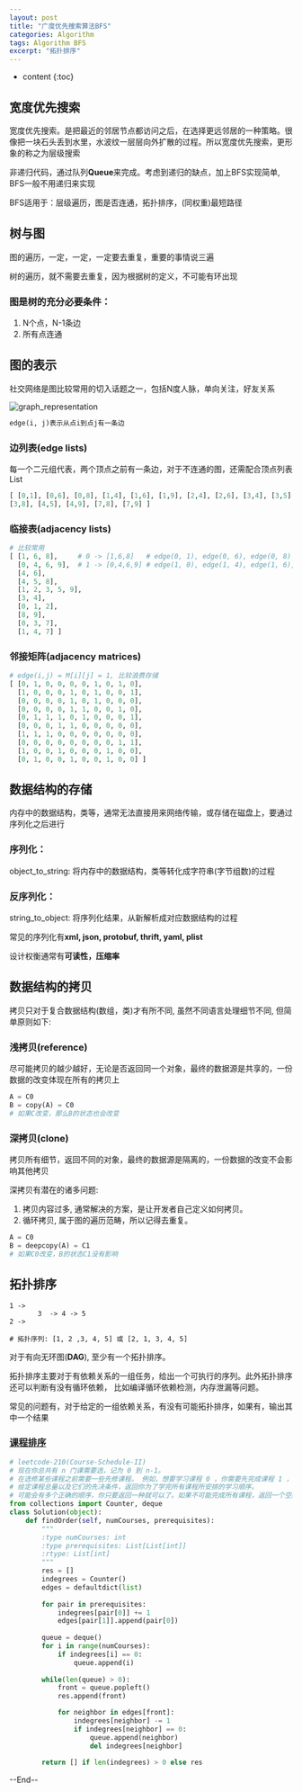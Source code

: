 ```yaml
---
layout: post
title: "广度优先搜索算法BFS"
categories: Algorithm
tags: Algorithm BFS
excerpt: "拓扑排序"
---
```


* content
{:toc}

## 宽度优先搜索

宽度优先搜索。是把最近的邻居节点都访问之后，在选择更远邻居的一种策略。很像把一块石头丢到水里，水波纹一层层向外扩散的过程。所以宽度优先搜索，更形象的称之为层级搜索

非递归代码，通过队列**Queue**来完成。考虑到递归的缺点，加上BFS实现简单, BFS一般不用递归来实现

BFS适用于：层级遍历，图是否连通，拓扑排序，(同权重)最短路径

## 树与图

图的遍历，一定，一定，一定要去重复，重要的事情说三遍

树的遍历，就不需要去重复，因为根据树的定义，不可能有环出现

### 图是树的充分必要条件：

1. N个点，N-1条边
2. 所有点连通

## 图的表示

社交网络是图比较常用的切入话题之一，包括N度人脉，单向关注，好友关系

![graph_representation]({{site.static}}/images/graph_representation.png)

```python
edge(i, j)表示从点i到点j有一条边
```

### 边列表(edge lists)

每一个二元组代表，两个顶点之前有一条边，对于不连通的图，还需配合顶点列表List<V>

```python
[ [0,1], [0,6], [0,8], [1,4], [1,6], [1,9], [2,4], [2,6], [3,4], [3,5],
[3,8], [4,5], [4,9], [7,8], [7,9] ]
```

### 临接表(adjacency lists)

```python
# 比较常用
[ [1, 6, 8],     # 0 -> [1,6,8]   # edge(0, 1), edge(0, 6), edge(0, 8)
  [0, 4, 6, 9],  # 1 -> [0,4,6,9] # edge(1, 0), edge(1, 4), edge(1, 6), edge(1, 9)
  [4, 6],
  [4, 5, 8],
  [1, 2, 3, 5, 9],
  [3, 4],
  [0, 1, 2],
  [8, 9],
  [0, 3, 7],
  [1, 4, 7] ]
```

### 邻接矩阵(adjacency matrices)

```python
# edge(i,j) = M[i][j] = 1, 比较浪费存储
[ [0, 1, 0, 0, 0, 0, 1, 0, 1, 0],
  [1, 0, 0, 0, 1, 0, 1, 0, 0, 1],
  [0, 0, 0, 0, 1, 0, 1, 0, 0, 0],
  [0, 0, 0, 0, 1, 1, 0, 0, 1, 0],
  [0, 1, 1, 1, 0, 1, 0, 0, 0, 1],
  [0, 0, 0, 1, 1, 0, 0, 0, 0, 0],
  [1, 1, 1, 0, 0, 0, 0, 0, 0, 0],
  [0, 0, 0, 0, 0, 0, 0, 0, 1, 1],
  [1, 0, 0, 1, 0, 0, 0, 1, 0, 0],
  [0, 1, 0, 0, 1, 0, 0, 1, 0, 0] ]
```

## 数据结构的存储

内存中的数据结构，类等，通常无法直接用来网络传输，或存储在磁盘上，要通过序列化之后进行

### 序列化：

object_to_string: 将内存中的数据结构，类等转化成字符串(字节组数)的过程

### 反序列化：

string_to_object: 将序列化结果，从新解析成对应数据结构的过程

常见的序列化有**xml, json, protobuf, thrift, yaml, plist**

设计权衡通常有**可读性，压缩率**

## 数据结构的拷贝

拷贝只对于复合数据结构(数组，类)才有所不同, 虽然不同语言处理细节不同, 但简单原则如下:

### 浅拷贝(reference)

尽可能拷贝的越少越好，无论是否返回​同一个对象，最终的数据源是共享的，一份数据的改变体现在所有的拷贝上

```python
A = C0
B = copy(A) = C0
# 如果C改变，那么B的状态也会改变
```

### 深拷贝(clone)

拷贝所有细节，返回不同的对象，最终的数据源是隔离的，一份数据的改变不会影响其他拷贝

深拷贝有潜在的诸多问题:

1. 拷贝内容过多, 通常解决的方案，是让开发者自己定义如何拷贝。
2. 循环拷贝, 属于图的遍历范畴，所以记得去重复。

```python
A = C0
B = deepcopy(A) = C1
# 如果C0改变，B的状态C1没有影响
```

## 拓扑排序

```
1 ->
       3  -> 4 -> 5
2 ->

# 拓扑序列: [1, 2 ,3, 4, 5] 或 [2, 1, 3, 4, 5]
```

对于有向无环图(**DAG**), 至少有一个拓扑排序。

拓扑排序主要对于有依赖关系的一组任务，给出一个可执行的序列。此外拓扑排序还可以判断有没有循环依赖， 比如编译循环依赖检测，内存泄漏等问题。

常见的问题有，对于给定的一组依赖关系，有没有可能拓扑排序，如果有，输出其中一个结果

### [课程排序](https://leetcode.com/problems/course-schedule-ii/)

```python
# leetcode-210(Course-Schedule-II)
# 现在你总共有 n 门课需要选，记为 0 到 n-1。
# 在选修某些课程之前需要一些先修课程。 例如，想要学习课程 0 ，你需要先完成课程 1 ，我们用一个匹配来表示他们: [0,1]
# 给定课程总量以及它们的先决条件，返回你为了学完所有课程所安排的学习顺序。
# 可能会有多个正确的顺序，你只要返回一种就可以了。如果不可能完成所有课程，返回一个空数组。
from collections import Counter, deque
class Solution(object):
    def findOrder(self, numCourses, prerequisites):
        """
        :type numCourses: int
        :type prerequisites: List[List[int]]
        :rtype: List[int]
        """
        res = []
        indegrees = Counter()
        edges = defaultdict(list)
        
        for pair in prerequisites:
            indegrees[pair[0]] += 1
            edges[pair[1]].append(pair[0])
            
        queue = deque()
        for i in range(numCourses):
            if indegrees[i] == 0:
                queue.append(i)
                
        while(len(queue) > 0):
            front = queue.popleft()
            res.append(front)

            for neighbor in edges[front]:
                indegrees[neighbor] -= 1
                if indegrees[neighbor] == 0:
                    queue.append(neighbor)
                    del indegrees[neighbor]
                    
        return [] if len(indegrees) > 0 else res 
```

--End--